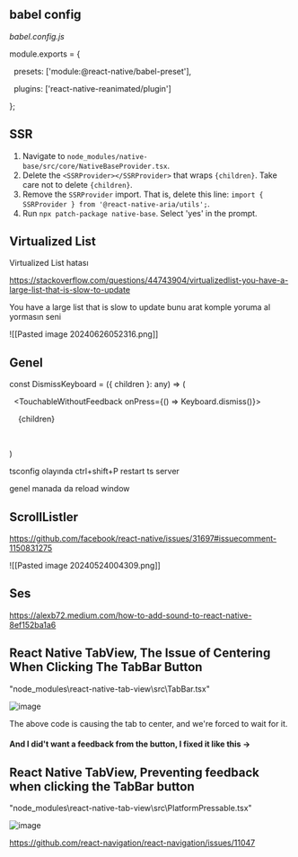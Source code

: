 ## babel config



*babel.config.js*

module.exports = {

  presets: ['module:@react-native/babel-preset'],

  plugins: ['react-native-reanimated/plugin']

};


## SSR 
1. Navigate to `node_modules/native-base/src/core/NativeBaseProvider.tsx`.
2. Delete the `<SSRProvider></SSRProvider>` that wraps `{children}`. Take care not to delete `{children}`.
3. Remove the `SSRProvider` import. That is, delete this line: `import { SSRProvider } from '@react-native-aria/utils';`.
4. Run `npx patch-package native-base`. Select 'yes' in the prompt.
   
## Virtualized List
Virtualized List hatası


https://stackoverflow.com/questions/44743904/virtualizedlist-you-have-a-large-list-that-is-slow-to-update


You have a large list that is slow to update
bunu arat komple yoruma al yormasın seni

![[Pasted image 20240626052316.png]]


## Genel

const DismissKeyboard = ({ children }: any) => (

  <TouchableWithoutFeedback onPress={() => Keyboard.dismiss()}>

    {children}

  </TouchableWithoutFeedback>

)


tsconfig olayında ctrl+shift+P  restart ts server

genel manada da reload window


## ScrollListler

https://github.com/facebook/react-native/issues/31697#issuecomment-1150831275

![[Pasted image 20240524004309.png]]


## Ses

https://alexb72.medium.com/how-to-add-sound-to-react-native-8ef152ba1a6

## React Native TabView, The Issue of Centering When Clicking The TabBar Button

"node_modules\react-native-tab-view\src\TabBar.tsx"

![image](https://github.com/react-navigation/react-navigation/assets/115392938/92e493d0-29cc-4848-8393-0ea7b75a6e96)

The above code is causing the tab to center, and we're forced to wait for it.



#### And I did't want a feedback from the button, I fixed it like this ->


## React Native TabView, Preventing feedback when clicking the TabBar button


"node_modules\react-native-tab-view\src\PlatformPressable.tsx"

![image](https://github.com/react-navigation/react-navigation/assets/115392938/2ba823c6-92cd-4239-b39d-0e9b1dc4a423)


https://github.com/react-navigation/react-navigation/issues/11047